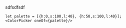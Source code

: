 sdfsdfsdf

    let palette = [{h:0,s:100,l:40}, {h:50,s:100,l:40}];
    <ColorPicker oneOf={palette}/>
